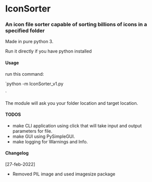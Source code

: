 <h1>IconSorter</h1>
<h3>An icon file sorter capable of sorting billions of icons in a specified folder</h3>
<p>Made in pure python 3.</p>
<p>Run it directly if you have python installed</p>
<h4>Usage</h4>
<p>run this command:</p>
<p>`python -m IconSorter_v1.py</p>`
<p>The module will ask you your folder location and target location.</p>
<h4>TODOS</h4>
<ul>
    <li>make CLI application using click that will take input and output parameters for file.</li>
    <li>make GUI using PySimpleGUI.</li>
    <li>make logging for Warnings and Info.</li>
</ul>

<h4>Changelog</h4>
[27-feb-2022]

 - Removed PIL image and used imagesize package
